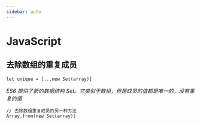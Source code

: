 ```yaml
---
sidebar: auto
---
```


# JavaScript

## 去除数组的重复成员
``` js{4}
let unique = [...new Set(array)]
```
*ES6 提供了新的数据结构 Set。它类似于数组，但是成员的值都是唯一的，没有重复的值*
``` js{4}
// 去除数组重复成员的另一种方法
Array.from(new Set(array))
```